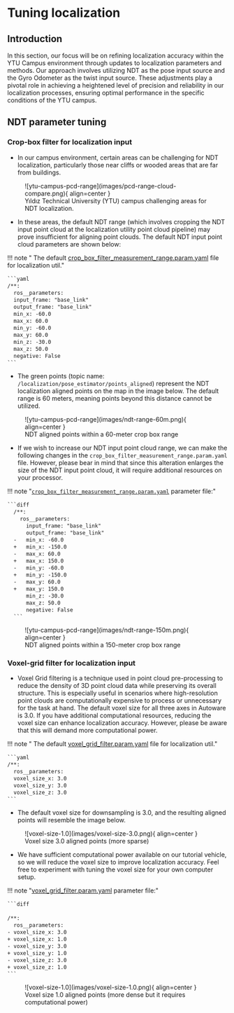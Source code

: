 # Tuning localization

## Introduction

In this section,
our focus will be on refining localization accuracy within the YTU Campus environment through updates to localization parameters and methods.
Our approach involves
utilizing NDT as the pose input source and the Gyro Odometer as the twist input source.
These adjustments play a pivotal role
in achieving a heightened level of precision and reliability in our localization processes,
ensuring optimal performance in the specific conditions of the YTU campus.

## NDT parameter tuning

### Crop-box filter for localization input

- In our campus environment, certain areas can be challenging for NDT localization,
  particularly those near cliffs or wooded areas that are far from buildings.

<figure markdown>
  ![ytu-campus-pcd-range](images/pcd-range-cloud-compare.png){ align=center }
  <figcaption>
    Yıldız Technical University (YTU) campus challenging areas for NDT localization.
  </figcaption>
</figure>

- In these areas,
  the default NDT range
  (which involves cropping the NDT input point cloud at the localization utility point cloud pipeline)
  may prove insufficient for aligning point clouds.
  The default NDT input point cloud parameters are shown below:

!!! note " The default [crop_box_filter_measurement_range.param.yaml](https://github.com/autowarefoundation/autoware_launch/blob/main/autoware_launch/config/localization/crop_box_filter_measurement_range.param.yaml) file for localization util."

    ```yaml
    /**:
      ros__parameters:
      input_frame: "base_link"
      output_frame: "base_link"
      min_x: -60.0
      max_x: 60.0
      min_y: -60.0
      max_y: 60.0
      min_z: -30.0
      max_z: 50.0
      negative: False
    ```

- The green points (topic name: `/localization/pose_estimator/points_aligned`)
  represent the NDT localization aligned points on the map in the image below.
  The default range is 60 meters, meaning points beyond this distance cannot be utilized.

<figure markdown>
  ![ytu-campus-pcd-range](images/ndt-range-60m.png){ align=center }
  <figcaption>
   NDT aligned points within a 60-meter crop box range
  </figcaption>
</figure>

- If we wish to increase our NDT input point cloud range,
  we can make the following changes in the `crop_box_filter_measurement_range.param.yaml` file.
  However,
  please bear in mind that since this alteration enlarges the size of the NDT input point cloud,
  it will require additional resources on your processor.

!!! note "[`crop_box_filter_measurement_range.param.yaml`](https://github.com/autowarefoundation/autoware_launch/blob/main/autoware_launch/config/localization/crop_box_filter_measurement_range.param.yaml) parameter file:"

    ```diff
      /**:
        ros__parameters:
          input_frame: "base_link"
          output_frame: "base_link"
      -   min_x: -60.0
      +   min_x: -150.0
      -   max_x: 60.0
      +   max_x: 150.0
      -   min_y: -60.0
      +   min_y: -150.0
      -   max_y: 60.0
      +   max_y: 150.0
          min_z: -30.0
          max_z: 50.0
          negative: False
      ```

<figure markdown>
  ![ytu-campus-pcd-range](images/ndt-range-150m.png){ align=center }
  <figcaption>
    NDT aligned points within a 150-meter crop box range
  </figcaption>
</figure>

### Voxel-grid filter for localization input

- Voxel Grid filtering is a technique used in point cloud pre-processing
  to reduce the density of 3D point cloud data while preserving its overall structure.
  This is especially useful in scenarios
  where high-resolution point clouds are computationally expensive
  to process or unnecessary for the task at hand.
  The default voxel size for all three axes in Autoware is 3.0.
  If you have additional computational resources,
  reducing the voxel size can enhance localization accuracy.
  However, please be aware that this will demand more computational power.

!!! note " The default [voxel_grid_filter.param.yaml](https://github.com/autowarefoundation/autoware_launch/blob/main/autoware_launch/config/localization/voxel_grid_filter.param.yaml) file for localization util."

    ```yaml
    /**:
      ros__parameters:
      voxel_size_x: 3.0
      voxel_size_y: 3.0
      voxel_size_z: 3.0
    ```

- The default voxel size for downsampling is 3.0,
  and the resulting aligned points will resemble the image below.

<figure markdown>
  ![voxel-size-1.0](images/voxel-size-3.0.png){ align=center }
  <figcaption>
    Voxel size 3.0 aligned points (more sparse)
  </figcaption>
</figure>

- We have sufficient computational power available on our tutorial vehicle,
  so we will reduce the voxel size to improve localization accuracy.
  Feel free to experiment with tuning the voxel size for your own computer setup.

!!! note "[voxel_grid_filter.param.yaml](https://github.com/autowarefoundation/autoware_launch/blob/main/autoware_launch/config/localization/voxel_grid_filter.param.yaml) parameter file:"

    ```diff

    /**:
      ros__parameters:
    - voxel_size_x: 3.0
    + voxel_size_x: 1.0
    - voxel_size_y: 3.0
    + voxel_size_y: 1.0
    - voxel_size_z: 3.0
    + voxel_size_z: 1.0
    ```

<figure markdown>
  ![voxel-size-1.0](images/voxel-size-1.0.png){ align=center }
  <figcaption>
    Voxel size 1.0 aligned points (more dense but it requires computational power)
  </figcaption>
</figure>
